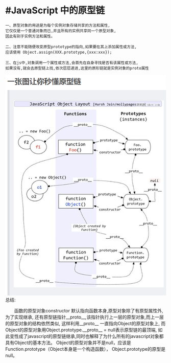 ﻿
﻿#JavaScript 中的原型链
=

    一、原型对象的用途是为每个实例对象存储共享的方法和属性,
    它仅仅是一个普通对象而已,并且所有的实例共享同一个原型对象,
    因此有别于实例方法和属性。
    
    二、注意不能随便改变原型prototype的指向,如果要在其上添加属性或方法,
    应该使用 Object.assign(XXX.prototype,{xxx:xxx});
    
    三、在js中,对象调用一个属性或方法,会首先在自身寻找是否有该属性或方法,
    如果没有,就会去原型链上找,依次层层递进,这里的原形链就是实例对象的proto属性
    
<img src = '../image/prototype_chain.jpg' >
总结:<br/>
    <p style= 'text-indent :2em'>函数的原型对象constructor 默认指向函数本身,原型对象除了有原型属性外,为了实现继承,
    还有原型链指针__proto__,该指针执行上一层的原型对象,而上一层的原型对象的结构依然类似,
    这样利用__proto__ 一直指向Object的原型对象上,
    而Object的原型对象用Object.prototype.__proto__ = null表示原型链的最顶端,
    如此变性成了javascript的原型链继承,同时也解释了为什么所有的javascript对象都具有Object的基本方法。
    Object的原型对象并不是null，应该是Function.prototype（Object本身是一个构造函数），
    Object.prototype的原型是null。</p>
    
    
    